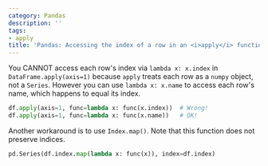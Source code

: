 ```yaml
---
category: Pandas
description: ''
tags:
- apply
title: 'Pandas: Accessing the index of a row in an <i>apply</i> function'
---
```


You CANNOT access each row's index via `lambda x: x.index` in `DataFrame.apply(axis=1)` because `apply` treats each row as a `numpy` object, not a `Series`. However you can use `lambda x: x.name` to access each row's name, which happens to equal its index.

```python
df.apply(axis=1, func=lambda x: func(x.index))  # Wrong!
df.apply(axis=1, func=lambda x: func(x.name))   # OK!
```

Another workaround is to use `Index.map()`. Note that this function does not preserve indices.

```python
pd.Series(df.index.map(lambda x: func(x)), index=df.index)
```